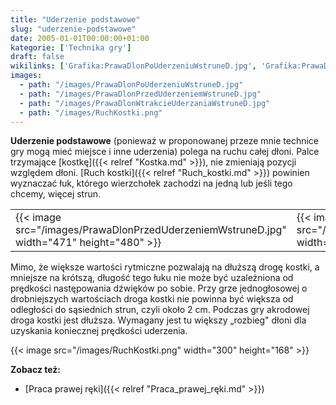 ```yaml
---
title: "Uderzenie podstawowe"
slug: "uderzenie-podstawowe"
date: 2005-01-01T00:00:00+01:00
kategorie: ['Technika gry']
draft: false
wikilinks: ['Grafika:PrawaDlonPoUderzeniuWstruneD.jpg', 'Grafika:PrawaDlonPrzedUderzeniemWstruneD.jpg', 'Grafika:PrawaDlonWtrakcieUderzaniaWstruneD.jpg', 'Grafika:RuchKostki.png', 'Praca_prawej_r%C4%99ki', 'Ruch_kostki', 'kostka']
images:
  - path: "/images/PrawaDlonPoUderzeniuWstruneD.jpg"
  - path: "/images/PrawaDlonPrzedUderzeniemWstruneD.jpg"
  - path: "/images/PrawaDlonWtrakcieUderzaniaWstruneD.jpg"
  - path: "/images/RuchKostki.png"
---
```

**Uderzenie podstawowe** (ponieważ w proponowanej przeze mnie technice
gry mogą mieć miejsce i inne uderzenia) polega na ruchu całej dłoni.
Palce trzymające [kostkę]({{< relref "Kostka.md" >}}), nie zmieniają pozycji
względem dłoni. [Ruch kostki]({{< relref "Ruch_kostki.md" >}}) powinien
wyznaczać łuk, którego wierzchołek zachodzi na jedną lub jeśli tego
chcemy, więcej strun.

|                                                                  |                                                                    |                                                              |
| ---------------------------------------------------------------- | ------------------------------------------------------------------ | ------------------------------------------------------------ |
| {{< image src="/images/PrawaDlonPrzedUderzeniemWstruneD.jpg" width="471" height="480" >}} | {{< image src="/images/PrawaDlonWtrakcieUderzaniaWstruneD.jpg" width="463" height="480" >}} | {{< image src="/images/PrawaDlonPoUderzeniuWstruneD.jpg" width="468" height="480" >}} |

Mimo, że większe wartości rytmiczne pozwalają na dłuższą drogę kostki, a
mniejsze na krótszą, długość tego łuku nie może być uzależniona od
prędkości następowania dźwięków po sobie. Przy grze jednogłosowej o
drobniejszych wartościach droga kostki nie powinna być większa od
odległości do sąsiednich strun, czyli około 2 cm. Podczas gry akrodowej
droga kostki jest dłuższa. Wymagany jest tu większy „rozbieg" dłoni dla
uzyskania koniecznej prędkości uderzenia.

{{< image src="/images/RuchKostki.png" width="300" height="168" >}}

**Zobacz też:**

  - [Praca prawej ręki]({{< relref "Praca_prawej_ręki.md" >}})

